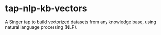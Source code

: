 # tap-nlp-kb-vectors
A Singer tap to build vectorized datasets from any knowledge base, using natural language processing (NLP).
